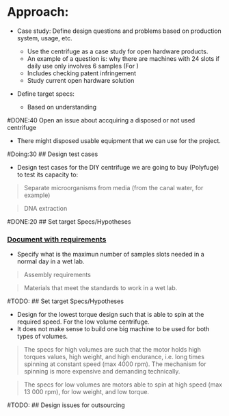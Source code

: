 
# Approach:
- Case study: Define design questions and problems based on production system, usage, etc.
  - Use the centrifuge as a case study for open hardware products.
  - An example of a question is: why there are machines with 24 slots if daily use only involves 6 samples
  (For )
  - Includes checking patent infringement
  - Study current open hardware solution



- Define target specs:
  - Based on understanding


#DONE:40 Open an issue about accquiring a disposed or not used centrifuge
- There might disposed usable equipment that we can use for the project.

#Doing:30 ## Design test cases
 - Design test cases for the DIY centrifuge we are going to buy (Polyfuge) to test its capacity to:
  > Separate microorganisms from media (from the canal water, for example)

  > DNA extraction

#DONE:20 ## Set target Specs/Hypotheses
 ### [Document with requirements](../../R&D/Specs-Req.md)
 - Specify what is the maximun number of samples slots needed in a normal day in a wet lab.
  > Assembly requirements

  > Materials that meet the standards to work in a wet lab.


#TODO: ## Set target Specs/Hypotheses
 - Design for the lowest torque design such that is able to spin at the required speed. For the low volume centrifuge.
 - It does not make sense to build one big machine to be used for both types of volumes.
 > The specs for high volumes are such that the motor holds high torques values, high weight, and high endurance, i.e. long times spinning at constant speed (max 4000 rpm). The mechanism for spinning is more expensive and demanding technically.

 > The specs for low volumes are motors able to spin at high speed (max 13 000 rpm), for low weight, and low torque.

#TODO: ## Design issues for outsourcing
